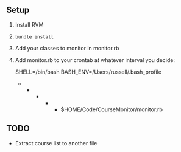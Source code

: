 ## Setup

1. Install RVM
2. `bundle install`
3. Add your classes to monitor in monitor.rb
4. Add monitor.rb to your crontab at whatever interval you decide:

	SHELL=/bin/bash
	BASH_ENV=/Users/russell/.bash_profile
	
	* * * * * $HOME/Code/CourseMonitor/monitor.rb
	

## TODO

- Extract course list to another file